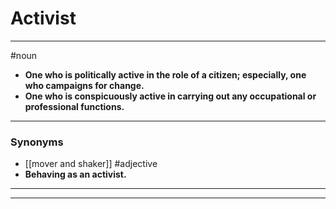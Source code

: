# Activist
---
#noun
- **One who is politically active in the role of a citizen; especially, one who campaigns for change.**
- **One who is conspicuously active in carrying out any occupational or professional functions.**
---
### Synonyms
- [[mover and shaker]]
#adjective
- **Behaving as an activist.**
---
---
